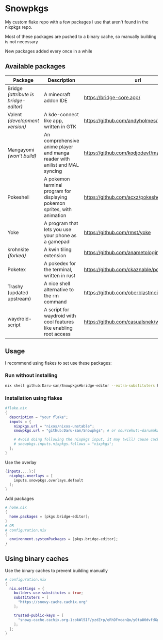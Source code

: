 # Snowpkgs

My custom flake repo with a few packages I use that aren't found in the nixpkgs repo.

Most of these packages are pushed to a binary cache, so manually building is not necessary

New packages added every once in a while

## Available packages

<!--markdownlint-disable-->

| Package                               | Description                                                                 | url                                             |
| ------------------------------------- | --------------------------------------------------------------------------- | ----------------------------------------------- |
| Bridge _(attribute is bridge-editor)_ | A minecraft addon IDE                                                       | <https://bridge-core.app/>                      |
| Valent _(development version)_        | A kde-connect like app, written in GTK                                      | <https://github.com/andyholmes/valent>          |
| Mangayomi _(won't build)_             | An comprehensive anime player and manga reader with anilist and MAL syncing | <https://github.com/kodjodevf/mangayomi>        |
| Pokeshell                             | A pokemon terminal program for displaying pokemon sprites, with animation   | <https://github.com/acxz/pokeshell>             |
| Yoke                                  | A program that lets you use your phone as a gamepad                         | <https://github.com/rmst/yoke>                  |
| krohnkite _(forked)_                  | A kwin tiling extension                                                     | <https://github.com/anametologin/krohnkite>     |
| Poketex                               | A pokedex for the terminal, written in rust                                 | <https://github.com/ckaznable/poketex>          |
| Trashy (updated upstream)             | A nice shell alternative to the rm command                                  | <https://github.com/oberblastmeister/trashy>    |
| waydroid-script                       | A script for waydroid with cool features like enabling root access          | <https://github.com/casualsnek/waydroid_script> |

<!--markdownlint-restore-->

## Usage

I recommend using flakes to set use these packages:

### Run without installing

<!--markdownlint-disable-->

```bash
nix shell github:Daru-san/Snowpkgs#bridge-editor --extra-substituters https://snowy-cache.cachix.org --extra-trusted-public-keys snowy-cache.cachix.org-1:okWl5IF/yzdZ+p/eRhDFvcanQo/y0ta80dvfdGgy28U=
```

<!--markdownlint-restore-->

### Installation using flakes

```nix
#flake.nix
{
  description = "your flake";
  inputs = {
    nixpkgs.url = "nixos/nixos-unstable";
    snowpkgs.url = "github:Daru-san/Snowpkgs"; # or sourcehut:~darumaka/Snowpkgs

    # Avoid doing following the nixpkgs input, it may (will) cause cache issues
    # snowpkgs.inputs.nixpkgs.follows = "nixpkgs";
  };
}
```

Use the overlay

```nix
{inputs,...}:{
  nixpkgs.overlays = [
    inputs.snowpkgs.overlays.default
  ];
}
```

Add packages

```nix
# home.nix
{
  home.packages = [pkgs.bridge-editor];
}
# OR
# configuration.nix
{
  environment.systemPackages = [pkgs.bridge-editor];
}
```

## Using binary caches

Use the binary caches to prevent building manually

```nix
# configuration.nix
{
  nix.settings = {
    builders-use-substitutes = true;
    substituters = [
      "https://snowy-cache.cachix.org"
    ];

    trusted-public-keys = [
      "snowy-cache.cachix.org-1:okWl5IF/yzdZ+p/eRhDFvcanQo/y0ta80dvfdGgy28U="
    ];
  };
}

```

